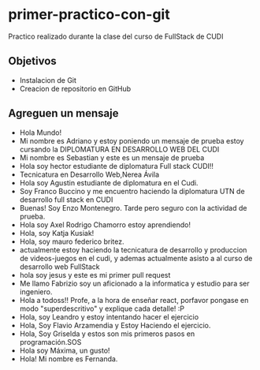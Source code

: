 # primer-practico-con-git

Practico realizado durante la clase del curso de FullStack de CUDI

## Objetivos

- Instalacion de Git
- Creacion de repositorio en GitHub

## Agreguen un mensaje

- Hola Mundo!
- Mi nombre es Adriano y estoy poniendo un mensaje de prueba estoy cursando la DIPLOMATURA EN DESARROLLO WEB DEL CUDI
- Mi nombre es Sebastian y este es un mensaje de prueba
- Hola soy hector estudiante de diplomatura Full stack CUDI!!
- Tecnicatura en Desarrollo Web,Nerea Ávila
- Hola soy Agustin estudiante de diplomatura en el Cudi.
- Soy Franco Buccino y me encuentro haciendo la diplomatura UTN de desarrollo full stack en CUDI
- Buenas! Soy Enzo Montenegro. Tarde pero seguro con la actividad de prueba.
- Hola soy Axel Rodrigo Chamorro estoy aprendiendo!
- Hola, soy Katja Kusiak!
- Hola, soy mauro federico britez.
- actualmente estoy haciendo la tecnicatura de desarrollo y produccion de videos-juegos en el cudi,
 y ademas actualmente asisto a al curso de desarrollo web FullStack
- hola soy jesus y este es mi primer pull request 
- Me llamo Fabrizio soy un aficionado a la informatica y estudio para ser ingeniero.
- Hola a todoss!! Profe, a la hora de enseñar react, porfavor pongase en modo "superdescritivo" y explique cada detalle! :P 
- Hola, soy Leandro y estoy intentando hacer el ejercicio
- Hola, Soy Flavio Arzamendia y Estoy Haciendo el ejercicio.
- Hola, Soy Griselda y estos son mis primeros pasos en programación.SOS
- Hola soy Máxima, un gusto!
- Hola! Mi nombre es Fernanda.
